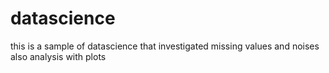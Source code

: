 # datascience
this is a sample of datascience that investigated missing values and noises also analysis with plots
